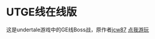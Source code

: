 # UTGE线在线版
这是undertale游戏中的GE线Boss战，原作者[jcw87](https://jcw87.github.io/c2-sans-fight/)
[点我游玩](https://ouyanghongqian.top/UTGE)

